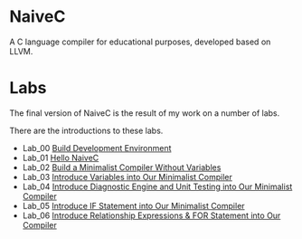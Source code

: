 # NaiveC
 A C language compiler for educational purposes, developed based on LLVM.

# Labs

The final version of NaiveC is the result of my work on a number of labs.

There are the introductions to these labs.
- Lab_00 [Build Development Environment](./lab_00/README.md)
- Lab_01 [Hello NaiveC](./lab_01/README.md)
- Lab_02 [Build a Minimalist Compiler Without Variables](./lab_02/README.md)
- Lab_03 [Introduce Variables into Our Minimalist Compiler](./lab_03/README.md)
- Lab_04 [Introduce Diagnostic Engine and Unit Testing into Our Minimalist Compiler](./lab_04/README.md)
- Lab_05 [Introduce IF Statement into Our Minimalist Compiler](./lab_05/README.md)
- Lab_06 [Introduce Relationship Expressions & FOR Statement into Our Compiler](./lab_06/README.md)